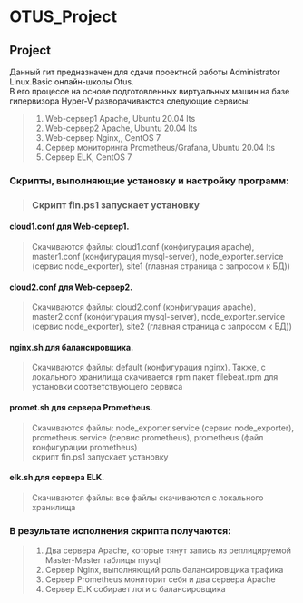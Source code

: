 # OTUS_Project
## Project

Данный гит предназначен для сдачи проектной работы Administrator Linux.Basic онлайн-школы Otus.  
В его процессе на основе подготовленных виртуальных машин на базе гипервизора Hyper-V разворачиваются следующие сервисы:
>1. Web-сервер1 Apache, Ubuntu 20.04 lts
>2. Web-сервер2 Apache, Ubuntu 20.04 lts
>3. Web-сервер Nginx,, CentOS 7
>4. Сервер мониторинга Prometheus/Grafana, Ubuntu 20.04 lts
>5. Сервер ELK, CentOS 7

### Скрипты, выполняющие установку и настройку программ:
>### Скрипт fin.ps1 запускает установку
#### cloud1.conf для Web-сервер1.
>Скачиваются файлы: cloud1.conf (конфигурация apache), master1.conf (конфигурация mysql-server), node_exporter.service (сервис node_exporter), site1 (главная страница с запросом к БД))  
#### cloud2.conf для Web-сервер2.
>Скачиваются файлы: cloud2.conf (конфигурация apache), master2.conf (конфигурация mysql-server), node_exporter.service (сервис node_exporter), site2 (главная страница с запросом к БД))  
#### nginx.sh для балансировщика.
>Скачиваются файлы: default (конфигурация nginx). Также, с локального хранилища скачивается rpm пакет filebeat.rpm для установки соответствующего сервиса  
#### promet.sh для сервера Prometheus.
>Скачиваются файлы: node_exporter.service (сервис node_exporter), prometheus.service (сервис prometheus), prometheus (файл конфигурации prometheus)  
скрипт fin.ps1 запускает установку
#### elk.sh для сервера ELK.
>Скачиваются файлы: все файлы скачиваются с локального хранилища  

### В результате исполнения скрипта получаются:
>1. Два сервера Apache, которые тянут запись из реплицируемой Master-Master таблицы mysql
>2. Сервер Nginx, выполняющий роль балансировщика трафика
>3. Сервер Prometheus мониторит себя и два сервера Apache
>4. Сервер ELK собирает логи с балансировщика
